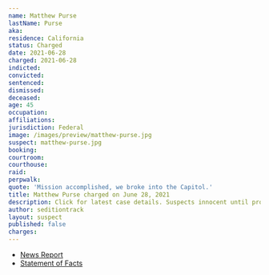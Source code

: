 ```yaml
---
name: Matthew Purse
lastName: Purse
aka:
residence: California
status: Charged
date: 2021-06-28
charged: 2021-06-28
indicted:
convicted:
sentenced:
dismissed:
deceased:
age: 45
occupation:
affiliations:
jurisdiction: Federal
image: /images/preview/matthew-purse.jpg
suspect: matthew-purse.jpg
booking:
courtroom:
courthouse:
raid:
perpwalk:
quote: 'Mission accomplished, we broke into the Capitol.'
title: Matthew Purse charged on June 28, 2021
description: Click for latest case details. Suspects innocent until proven guilty.
author: seditiontrack
layout: suspect
published: false
charges:
---
```

- [News Report](https://abcnews.go.com/Politics/wireStory/california-man-charged-raiding-capitol-posing-press-78775394)
- [Statement of Facts](https://www.justice.gov/usao-dc/case-multi-defendant/file/1410621/download)
